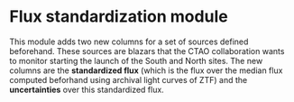  # Flux standardization module

 This module adds two new columns for a set of sources defined beforehand. 
 These sources are blazars that the CTAO collaboration wants to monitor starting the launch of the South and North sites. 
 The new columns are the **standardized flux** (which is the flux over the median flux computed beforhand using archival light curves of ZTF) and the **uncertainties** over this standardized flux.
